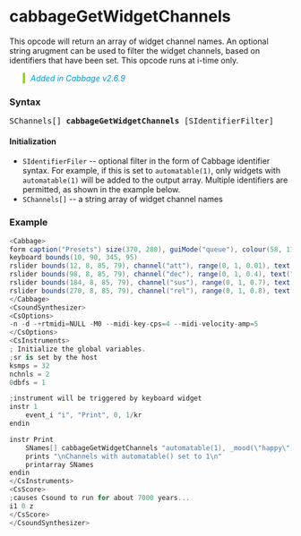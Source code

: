 # cabbageGetWidgetChannels

This opcode will return an array of widget channel names. An optional string arugment can be used to filter the widget channels, based on identifiers that have been set. This opcode runs at i-time only. 

<blockquote style="font-style:italic;border-left:10px solid #93d200;color:rgb(3, 147, 210);padding:1px;padding-left:10px;margin-top:0px;margin-bottom:1px;border-left-width:0.25rem"> Added in Cabbage v2.6.9</blockquote>

### Syntax

<pre>SChannels[] <b>cabbageGetWidgetChannels</b> [SIdentifierFilter]</pre>

#### Initialization

* `SIdentifierFiler` -- optional filter in the form of Cabbage identifier syntax. For example, if this is set to `automatable(1)`, only widgets with `automatable(1)` will be added to the output array. Multiple identifiers are permitted, as shown in the example below.  
* `SChannels[]` -- a string array of widget channel names

### Example

```csharp
<Cabbage>
form caption("Presets") size(370, 280), guiMode("queue"), colour(58, 110, 182), pluginId("MPre")
keyboard bounds(10, 90, 345, 95)
rslider bounds(12, 8, 85, 79), channel("att"), range(0, 1, 0.01), text("Att."), _mood("happy")
rslider bounds(98, 8, 85, 79), channel("dec"), range(0, 1, 0.4), text("Dec."), _mood("sad")
rslider bounds(184, 8, 85, 79), channel("sus"), range(0, 1, 0.7), text("Sus."), _mood("indefferent")
rslider bounds(270, 8, 85, 79), channel("rel"), range(0, 1, 0.8), text("Rel."), _mood("lived")
</Cabbage>
<CsoundSynthesizer>
<CsOptions>
-n -d -+rtmidi=NULL -M0 --midi-key-cps=4 --midi-velocity-amp=5
</CsOptions>
<CsInstruments>
; Initialize the global variables. 
;sr is set by the host
ksmps = 32
nchnls = 2
0dbfs = 1

;instrument will be triggered by keyboard widget
instr 1
    event_i "i", "Print", 0, 1/kr
endin

instr Print
    SNames[] cabbageGetWidgetChannels "automatable(1), _mood(\"happy\")"
    prints "\nChannels with automatable() set to 1\n"
    printarray SNames
endin
</CsInstruments>
<CsScore>
;causes Csound to run for about 7000 years...
i1 0 z
</CsScore>
</CsoundSynthesizer>
```
